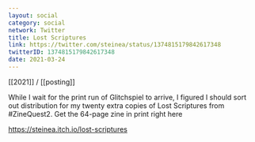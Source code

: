 ```yaml
---
layout: social
category: social
network: Twitter
title: Lost Scriptures
link: https://twitter.com/steinea/status/1374815179842617348
twitterID: 1374815179842617348
date: 2021-03-24
---
```


[[2021]] / [[posting]]

While I wait for the print run of Glitchspiel to arrive, I figured I should sort out distribution for my twenty extra copies of Lost Scriptures from #ZineQuest2. Get the 64-page zine in print right here

<https://steinea.itch.io/lost-scriptures>

